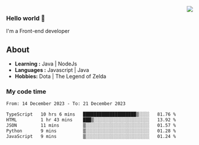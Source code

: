 <img align='right' src="https://github-readme-stats.vercel.app/api?username=jumodada&show_icons=true&theme=vue">

### Hello world 👋

I'm a Front-end developer 
    
## About
-  **Learning :** Java | NodeJs
-  **Languages :** Javascript | Java
-  **Hobbies:** Dota | The Legend of Zelda

### My code time

<!--START_SECTION:waka-->

```txt
From: 14 December 2023 - To: 21 December 2023

TypeScript   10 hrs 6 mins   ████████████████████▒░░░░   81.76 %
HTML         1 hr 43 mins    ███▒░░░░░░░░░░░░░░░░░░░░░   13.92 %
JSON         11 mins         ▒░░░░░░░░░░░░░░░░░░░░░░░░   01.57 %
Python       9 mins          ▒░░░░░░░░░░░░░░░░░░░░░░░░   01.28 %
JavaScript   9 mins          ▒░░░░░░░░░░░░░░░░░░░░░░░░   01.24 %
```

<!--END_SECTION:waka-->

